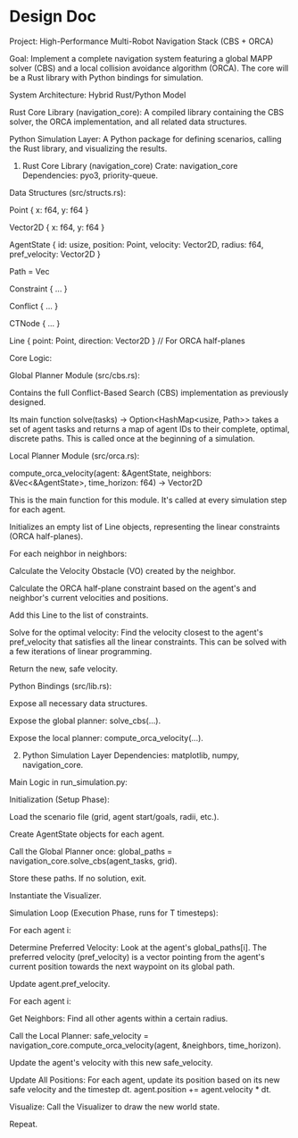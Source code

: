# Design Doc
Project: High-Performance Multi-Robot Navigation Stack (CBS + ORCA)

Goal: Implement a complete navigation system featuring a global MAPP solver (CBS) and a local collision avoidance algorithm (ORCA). The core will be a Rust library with Python bindings for simulation.

System Architecture: Hybrid Rust/Python Model

Rust Core Library (navigation_core): A compiled library containing the CBS solver, the ORCA implementation, and all related data structures.

Python Simulation Layer: A Python package for defining scenarios, calling the Rust library, and visualizing the results.

1. Rust Core Library (navigation_core)
Crate: navigation_core
Dependencies: pyo3, priority-queue.

Data Structures (src/structs.rs):

Point { x: f64, y: f64 }

Vector2D { x: f64, y: f64 }

AgentState { id: usize, position: Point, velocity: Vector2D, radius: f64, pref_velocity: Vector2D }

Path = Vec<Point>

Constraint { ... }

Conflict { ... }

CTNode { ... }

Line { point: Point, direction: Vector2D } // For ORCA half-planes

Core Logic:

Global Planner Module (src/cbs.rs):

Contains the full Conflict-Based Search (CBS) implementation as previously designed.

Its main function solve(tasks) -> Option<HashMap<usize, Path>> takes a set of agent tasks and returns a map of agent IDs to their complete, optimal, discrete paths. This is called once at the beginning of a simulation.

Local Planner Module (src/orca.rs):

compute_orca_velocity(agent: &AgentState, neighbors: &Vec<&AgentState>, time_horizon: f64) -> Vector2D

This is the main function for this module. It's called at every simulation step for each agent.

Initializes an empty list of Line objects, representing the linear constraints (ORCA half-planes).

For each neighbor in neighbors:

Calculate the Velocity Obstacle (VO) created by the neighbor.

Calculate the ORCA half-plane constraint based on the agent's and neighbor's current velocities and positions.

Add this Line to the list of constraints.

Solve for the optimal velocity: Find the velocity closest to the agent's pref_velocity that satisfies all the linear constraints. This can be solved with a few iterations of linear programming.

Return the new, safe velocity.

Python Bindings (src/lib.rs):

Expose all necessary data structures.

Expose the global planner: solve_cbs(...).

Expose the local planner: compute_orca_velocity(...).

2. Python Simulation Layer
Dependencies: matplotlib, numpy, navigation_core.

Main Logic in run_simulation.py:

Initialization (Setup Phase):

Load the scenario file (grid, agent start/goals, radii, etc.).

Create AgentState objects for each agent.

Call the Global Planner once: global_paths = navigation_core.solve_cbs(agent_tasks, grid).

Store these paths. If no solution, exit.

Instantiate the Visualizer.

Simulation Loop (Execution Phase, runs for T timesteps):

For each agent i:

Determine Preferred Velocity: Look at the agent's global_paths[i]. The preferred velocity (pref_velocity) is a vector pointing from the agent's current position towards the next waypoint on its global path.

Update agent.pref_velocity.

For each agent i:

Get Neighbors: Find all other agents within a certain radius.

Call the Local Planner: safe_velocity = navigation_core.compute_orca_velocity(agent, &neighbors, time_horizon).

Update the agent's velocity with this new safe_velocity.

Update All Positions: For each agent, update its position based on its new safe velocity and the timestep dt. agent.position += agent.velocity * dt.

Visualize: Call the Visualizer to draw the new world state.

Repeat.
